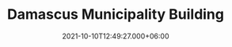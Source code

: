---
title: Damascus Municipality Building
date: 2021-10-10T12:49:27.000+06:00
thumbnail: images/project_govermentalBuilding/thumb.jpg
service: Design, Modeling, Rendering
# Client: Damascus University
shortDescription: Government building on a sloped land using a metal shelter structure system. Challenges such as stability, retaining walls, and drainage were addressed in the design, along with features such as ramps and elevators for accessibility. To convey the authority of the government, the building included design elements such as a grand entrance, impressive columns, and a muted color scheme. The building's security features included security cameras, restricted access areas, and secure detention cells. Overall, the project resulted in a functional, secure, and accessible building that met the needs of the public while being built on a challenging sloped site.
challenge: Building on a sloped land presents challenges in terms of stability, retaining walls, drainage, and accessibility.
solution: he solutions to these challenges include using a metal shelter structure system for stability, careful engineering of retaining walls using reinforced concrete, designing effective drainage systems, and incorporating ramps and elevators for accessibility.
slideShowImages: [images/project1/1.jpg,images/project1/2.jpg,images/project1/3.jpg,images/project1/3.jpg,images/project1/3.jpg]
showChallenge: "true"
showSolution: "true"
showChallengeAndSolution: "true"

---